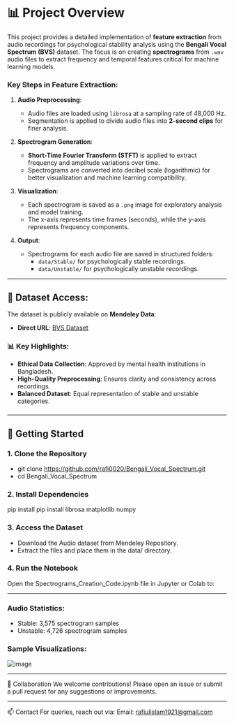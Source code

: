 # 📊 Project Overview

This project provides a detailed implementation of **feature extraction** from audio recordings for psychological stability analysis using the **Bengali Vocal Spectrum (BVS)** dataset. The focus is on creating **spectrograms** from `.wav` audio files to extract frequency and temporal features critical for machine learning models.

### Key Steps in Feature Extraction:
1. **Audio Preprocessing**:
   - Audio files are loaded using `librosa` at a sampling rate of 48,000 Hz.
   - Segmentation is applied to divide audio files into **2-second clips** for finer analysis.

2. **Spectrogram Generation**:
   - **Short-Time Fourier Transform (STFT)** is applied to extract frequency and amplitude variations over time.
   - Spectrograms are converted into decibel scale (logarithmic) for better visualization and machine learning compatibility.

3. **Visualization**:
   - Each spectrogram is saved as a `.png` image for exploratory analysis and model training.
   - The x-axis represents time frames (seconds), while the y-axis represents frequency components.

4. **Output**:
   - Spectrograms for each audio file are saved in structured folders:
     - `data/Stable/` for psychologically stable recordings.
     - `data/Unstable/` for psychologically unstable recordings.

---

## 📄 Dataset Access:
The dataset is publicly available on **Mendeley Data**:
- **Direct URL**: [BVS Dataset](https://data.mendeley.com/datasets/s5j25b5tjk/1)

### 📊 Key Highlights:
- **Ethical Data Collection**: Approved by mental health institutions in Bangladesh.
- **High-Quality Preprocessing**: Ensures clarity and consistency across recordings.
- **Balanced Dataset**: Equal representation of stable and unstable categories.

### 

---

## 🚀 Getting Started

### 1. Clone the Repository
- git clone https://github.com/rafi0020/Bengali_Vocal_Spectrum.git
- cd Bengali_Vocal_Spectrum

### 2. Install Dependencies

pip install pip install librosa matplotlib numpy

### 3. Access the Dataset
- Download the Audio dataset from Mendeley Repository.
- Extract the files and place them in the data/ directory.

### 4. Run the Notebook
Open the Spectrograms_Creation_Code.ipynb file in Jupyter or Colab to:

---

### Audio Statistics:
- Stable: 3,575 spectrogram samples
- Unstable: 4,726 spectrogram samples
  
### Sample Visualizations:

![image](https://github.com/user-attachments/assets/91651d0a-9da7-4c90-b90a-2a72bfa270ba)


---

🤝 Collaboration
We welcome contributions! Please open an issue or submit a pull request for any suggestions or improvements.

---

📫 Contact
For queries, reach out via:
Email: rafiulislam1921@gmail.com
